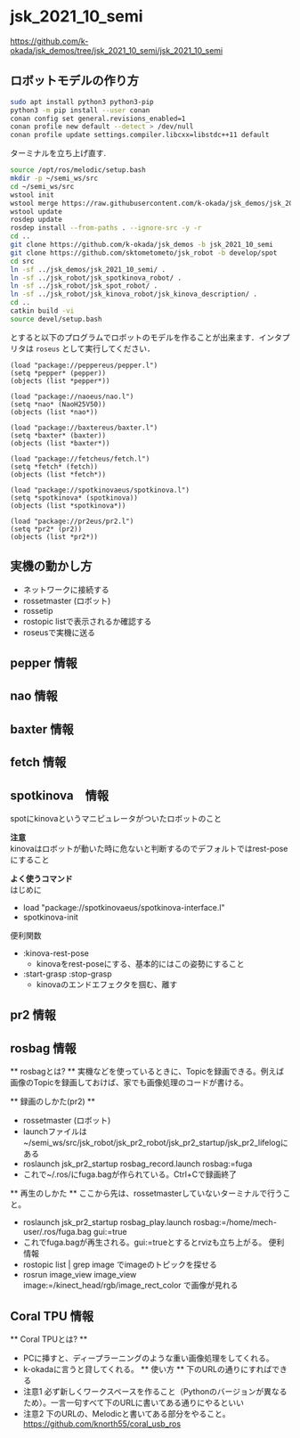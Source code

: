 # jsk_2021_10_semi

https://github.com/k-okada/jsk_demos/tree/jsk_2021_10_semi/jsk_2021_10_semi

## ロボットモデルの作り方

```bash
sudo apt install python3 python3-pip
python3 -m pip install --user conan
conan config set general.revisions_enabled=1
conan profile new default --detect > /dev/null
conan profile update settings.compiler.libcxx=libstdc++11 default
```

ターミナルを立ち上げ直す.

```bash
source /opt/ros/melodic/setup.bash
mkdir -p ~/semi_ws/src
cd ~/semi_ws/src
wstool init
wstool merge https://raw.githubusercontent.com/k-okada/jsk_demos/jsk_2021_10_semi/jsk_2021_10_semi/semi.rosinstall
wstool update
rosdep update
rosdep install --from-paths . --ignore-src -y -r
cd ..
git clone https://github.com/k-okada/jsk_demos -b jsk_2021_10_semi
git clone https://github.com/sktometometo/jsk_robot -b develop/spot
cd src
ln -sf ../jsk_demos/jsk_2021_10_semi/ .
ln -sf ../jsk_robot/jsk_spotkinova_robot/ .
ln -sf ../jsk_robot/jsk_spot_robot/ .
ln -sf ../jsk_robot/jsk_kinova_robot/jsk_kinova_description/ .
cd ..
catkin build -vi
source devel/setup.bash
```

とすると以下のプログラムでロボットのモデルを作ることが出来ます．インタプリタは `roseus` として実行してください．

```
(load "package://peppereus/pepper.l")
(setq *pepper* (pepper))
(objects (list *pepper*))

(load "package://naoeus/nao.l")
(setq *nao* (NaoH25V50))
(objects (list *nao*))

(load "package://baxtereus/baxter.l")
(setq *baxter* (baxter))
(objects (list *baxter*))

(load "package://fetcheus/fetch.l")
(setq *fetch* (fetch))
(objects (list *fetch*))

(load "package://spotkinovaeus/spotkinova.l")
(setq *spotkinova* (spotkinova))
(objects (list *spotkinova*))

(load "package://pr2eus/pr2.l")
(setq *pr2* (pr2))
(objects (list *pr2*))
```

## 実機の動かし方
- ネットワークに接続する  
- rossetmaster (ロボット)
- rossetip
- rostopic listで表示されるか確認する
- roseusで実機に送る

## pepper 情報
## nao 情報
## baxter 情報
## fetch 情報
## spotkinova　情報
spotにkinovaというマニピュレータがついたロボットのこと  
  
**注意**  
kinovaはロボットが動いた時に危ないと判断するのでデフォルトではrest-poseにすること  
  
**よく使うコマンド**  
はじめに  
- load "package://spotkinovaeus/spotkinova-interface.l"
- spotkinova-init  
  
便利関数
- :kinova-rest-pose
    - kinovaをrest-poseにする、基本的にはこの姿勢にすること  
- :start-grasp :stop-grasp
    - kinovaのエンドエフェクタを掴む、離す

## pr2 情報

## rosbag 情報
** rosbagとは? **
実機などを使っているときに、Topicを録画できる。例えば画像のTopicを録画しておけば、家でも画像処理のコードが書ける。

** 録画のしかた(pr2) **
- rossetmaster (ロボット)
- launchファイルは~/semi_ws/src/jsk_robot/jsk_pr2_robot/jsk_pr2_startup/jsk_pr2_lifelogにある
- roslaunch jsk_pr2_startup rosbag_record.launch rosbag:=fuga
- これで~/.ros/にfuga.bagが作られている。Ctrl+Cで録画終了

** 再生のしかた **
ここから先は、rossetmasterしていないターミナルで行うこと。
- roslaunch jsk_pr2_startup rosbag_play.launch rosbag:=/home/mech-user/.ros/fuga.bag  gui:=true
- これでfuga.bagが再生される。gui:=trueとするとrvizも立ち上がる。
便利情報
- rostopic list | grep image でimageのトピックを探せる
- rosrun image_view image_view image:=/kinect_head/rgb/image_rect_color で画像が見れる

## Coral TPU 情報
** Coral TPUとは? **
- PCに挿すと、ディープラーニングのような重い画像処理をしてくれる。
- k-okadaに言うと貸してくれる。
** 使い方 **
下のURLの通りにすればできる
- 注意1 必ず新しくワークスペースを作ること（Pythonのバージョンが異なるため）。一言一句すべて下のURLに書いてある通りにやるといい
- 注意2 下のURLの、Melodicと書いてある部分をやること。
https://github.com/knorth55/coral_usb_ros